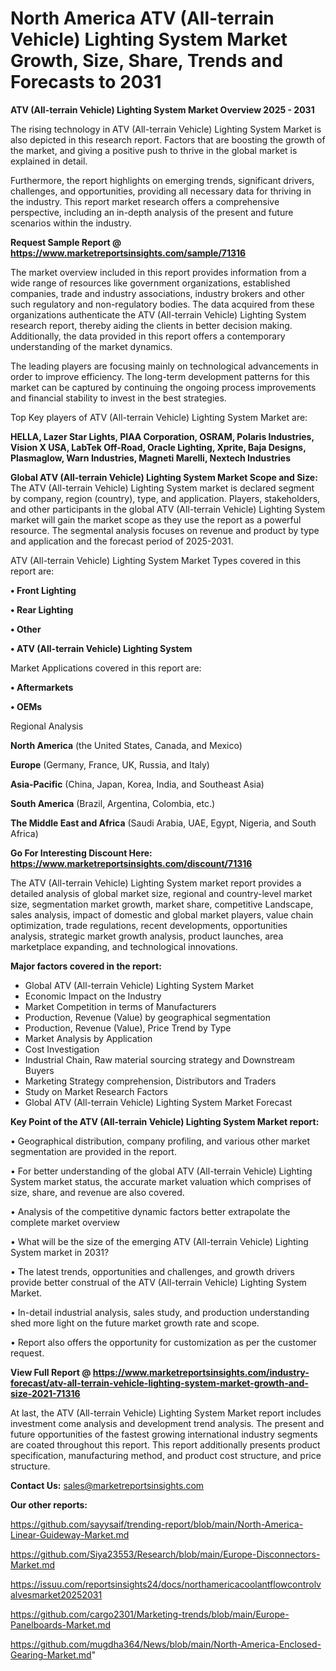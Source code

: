 # North America ATV (All-terrain Vehicle) Lighting System Market Growth, Size, Share, Trends and Forecasts to 2031

<Strong> ATV (All-terrain Vehicle) Lighting System Market Overview 2025 - 2031</strong>

The rising technology in ATV (All-terrain Vehicle) Lighting System Market is also depicted in this research report. Factors that are boosting the growth of the market, and giving a positive push to thrive in the global market is explained in detail.

Furthermore, the report highlights on emerging trends, significant drivers, challenges, and opportunities, providing all necessary data for thriving in the industry. This report market research offers a comprehensive perspective, including an in-depth analysis of the present and future scenarios within the industry.

<strong>Request Sample Report @ <a href=https://www.marketreportsinsights.com/sample/71316>https://www.marketreportsinsights.com/sample/71316</a></strong>

The market overview included in this report provides information from a wide range of resources like government organizations, established companies, trade and industry associations, industry brokers and other such regulatory and non-regulatory bodies. The data acquired from these organizations authenticate the ATV (All-terrain Vehicle) Lighting System research report, thereby aiding the clients in better decision making. Additionally, the data provided in this report offers a contemporary understanding of the market dynamics.

The leading players are focusing mainly on technological advancements in order to improve efficiency. The long-term development patterns for this market can be captured by continuing the ongoing process improvements and financial stability to invest in the best strategies.

Top Key players of ATV (All-terrain Vehicle) Lighting System Market are:

<strong>HELLA, Lazer Star Lights, PIAA Corporation, OSRAM, Polaris Industries, Vision X USA, LabTek Off-Road, Oracle Lighting, Xprite, Baja Designs, Plasmaglow, Warn Industries, Magneti Marelli, Nextech Industries</strong>

<strong><b>Global ATV (All-terrain Vehicle) Lighting System Market Scope and Size:</b></strong>
The ATV (All-terrain Vehicle) Lighting System market is declared segment by company, region (country), type, and application. Players, stakeholders, and other participants in the global ATV (All-terrain Vehicle) Lighting System market will gain the market scope as they use the report as a powerful resource. The segmental analysis focuses on revenue and product by type and application and the forecast period of 2025-2031.

ATV (All-terrain Vehicle) Lighting System Market Types covered in this report are:

<strong>• Front Lighting

• Rear Lighting

• Other

• ATV (All-terrain Vehicle) Lighting System</strong>

Market Applications covered in this report are:

<strong>• Aftermarkets

• OEMs</strong> 

Regional Analysis

<strong>North America</strong> (the United States, Canada, and Mexico)

<strong>Europe</strong> (Germany, France, UK, Russia, and Italy)

<strong>Asia-Pacific</strong> (China, Japan, Korea, India, and Southeast Asia)

<strong>South America</strong> (Brazil, Argentina, Colombia, etc.)

<strong>The Middle East and Africa</strong> (Saudi Arabia, UAE, Egypt, Nigeria, and South Africa)

<strong>Go For Interesting Discount Here: <a href=https://www.marketreportsinsights.com/discount/71316>https://www.marketreportsinsights.com/discount/71316</a></strong>

The ATV (All-terrain Vehicle) Lighting System market report provides a detailed analysis of global market size, regional and country-level market size, segmentation market growth, market share, competitive Landscape, sales analysis, impact of domestic and global market players, value chain optimization, trade regulations, recent developments, opportunities analysis, strategic market growth analysis, product launches, area marketplace expanding, and technological innovations.

<strong><b>Major factors covered in the report:</b></strong>
<ul>
  <li>Global ATV (All-terrain Vehicle) Lighting System Market </li>
  <li>Economic Impact on the Industry</li>
  <li>Market Competition in terms of Manufacturers</li>
  <li>Production, Revenue (Value) by geographical segmentation</li>
  <li>Production, Revenue (Value), Price Trend by Type</li>
  <li>Market Analysis by Application</li>
  <li>Cost Investigation</li>
  <li>Industrial Chain, Raw material sourcing strategy and Downstream Buyers</li>
  <li>Marketing Strategy comprehension, Distributors and Traders</li>
  <li>Study on Market Research Factors</li>
  <li>Global ATV (All-terrain Vehicle) Lighting System Market Forecast</li>
</ul>

<strong><b>Key Point of the ATV (All-terrain Vehicle) Lighting System Market report:</b></strong>

• Geographical distribution, company profiling, and various other market segmentation are provided in the report.

• For better understanding of the global ATV (All-terrain Vehicle) Lighting System market status, the accurate market valuation which comprises of size, share, and revenue are also covered.

• Analysis of the competitive dynamic factors better extrapolate the complete market overview

• What will be the size of the emerging ATV (All-terrain Vehicle) Lighting System market in 2031?

• The latest trends, opportunities and challenges, and growth drivers provide better construal of the ATV (All-terrain Vehicle) Lighting System Market.

• In-detail industrial analysis, sales study, and production understanding shed more light on the future market growth rate and scope.

• Report also offers the opportunity for customization as per the customer request.

<strong><b>View Full Report @ <a href=https://www.marketreportsinsights.com/industry-forecast/atv-all-terrain-vehicle-lighting-system-market-growth-and-size-2021-71316>https://www.marketreportsinsights.com/industry-forecast/atv-all-terrain-vehicle-lighting-system-market-growth-and-size-2021-71316</a></b></strong>


At last, the ATV (All-terrain Vehicle) Lighting System Market report includes investment come analysis and development trend analysis. The present and future opportunities of the fastest growing international industry segments are coated throughout this report. This report additionally presents product specification, manufacturing method, and product cost structure, and price structure.

<strong>Contact Us:</strong>
sales@marketreportsinsights.com

<strong>Our other reports:</strong>

<a href=https://github.com/sayysaif/trending-report/blob/main/North-America-Linear-Guideway-Market.md>https://github.com/sayysaif/trending-report/blob/main/North-America-Linear-Guideway-Market.md</a>

<a href=https://github.com/Siya23553/Research/blob/main/Europe-Disconnectors-Market.md>https://github.com/Siya23553/Research/blob/main/Europe-Disconnectors-Market.md</a>

<a href=https://issuu.com/reportsinsights24/docs/northamericacoolantflowcontrolvalvesmarket20252031>https://issuu.com/reportsinsights24/docs/northamericacoolantflowcontrolvalvesmarket20252031</a>

<a href=https://github.com/cargo2301/Marketing-trends/blob/main/Europe-Panelboards-Market.md>https://github.com/cargo2301/Marketing-trends/blob/main/Europe-Panelboards-Market.md</a>

<a href=https://github.com/mugdha364/News/blob/main/North-America-Enclosed-Gearing-Market.md>https://github.com/mugdha364/News/blob/main/North-America-Enclosed-Gearing-Market.md</a>"
